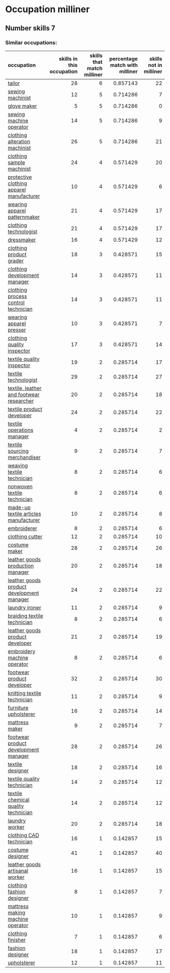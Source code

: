 # Occupation milliner
## Number skills 7
### Similar occupations:
| occupation                                                                                |   skills in this occupation |   skills that match milliner |   percentage match with milliner |   skills not in milliner |
|:------------------------------------------------------------------------------------------|----------------------------:|-----------------------------:|---------------------------------:|-------------------------:|
| [tailor](tailor.md)                                                                       |                          28 |                            6 |                         0.857143 |                       22 |
| [sewing machinist](sewing_machinist.md)                                                   |                          12 |                            5 |                         0.714286 |                        7 |
| [glove maker](glove_maker.md)                                                             |                           5 |                            5 |                         0.714286 |                        0 |
| [sewing machine operator](sewing_machine_operator.md)                                     |                          14 |                            5 |                         0.714286 |                        9 |
| [clothing alteration machinist](clothing_alteration_machinist.md)                         |                          26 |                            5 |                         0.714286 |                       21 |
| [clothing sample machinist](clothing_sample_machinist.md)                                 |                          24 |                            4 |                         0.571429 |                       20 |
| [protective clothing apparel manufacturer](protective_clothing_apparel_manufacturer.md)   |                          10 |                            4 |                         0.571429 |                        6 |
| [wearing apparel patternmaker](wearing_apparel_patternmaker.md)                           |                          21 |                            4 |                         0.571429 |                       17 |
| [clothing technologist](clothing_technologist.md)                                         |                          21 |                            4 |                         0.571429 |                       17 |
| [dressmaker](dressmaker.md)                                                               |                          16 |                            4 |                         0.571429 |                       12 |
| [clothing product grader](clothing_product_grader.md)                                     |                          18 |                            3 |                         0.428571 |                       15 |
| [clothing development manager](clothing_development_manager.md)                           |                          14 |                            3 |                         0.428571 |                       11 |
| [clothing process control technician](clothing_process_control_technician.md)             |                          14 |                            3 |                         0.428571 |                       11 |
| [wearing apparel presser](wearing_apparel_presser.md)                                     |                          10 |                            3 |                         0.428571 |                        7 |
| [clothing quality inspector](clothing_quality_inspector.md)                               |                          17 |                            3 |                         0.428571 |                       14 |
| [textile quality inspector](textile_quality_inspector.md)                                 |                          19 |                            2 |                         0.285714 |                       17 |
| [textile technologist](textile_technologist.md)                                           |                          29 |                            2 |                         0.285714 |                       27 |
| [textile, leather and footwear researcher](textile,_leather_and_footwear_researcher.md)   |                          20 |                            2 |                         0.285714 |                       18 |
| [textile product developer](textile_product_developer.md)                                 |                          24 |                            2 |                         0.285714 |                       22 |
| [textile operations manager](textile_operations_manager.md)                               |                           4 |                            2 |                         0.285714 |                        2 |
| [textile sourcing merchandiser](textile_sourcing_merchandiser.md)                         |                           9 |                            2 |                         0.285714 |                        7 |
| [weaving textile technician](weaving_textile_technician.md)                               |                           8 |                            2 |                         0.285714 |                        6 |
| [nonwoven  textile technician](nonwoven__textile_technician.md)                           |                           8 |                            2 |                         0.285714 |                        6 |
| [made-up textile articles manufacturer](made-up_textile_articles_manufacturer.md)         |                          10 |                            2 |                         0.285714 |                        8 |
| [embroiderer](embroiderer.md)                                                             |                           8 |                            2 |                         0.285714 |                        6 |
| [clothing cutter](clothing_cutter.md)                                                     |                          12 |                            2 |                         0.285714 |                       10 |
| [costume maker](costume_maker.md)                                                         |                          28 |                            2 |                         0.285714 |                       26 |
| [leather goods production manager](leather_goods_production_manager.md)                   |                          20 |                            2 |                         0.285714 |                       18 |
| [leather goods product development manager](leather_goods_product_development_manager.md) |                          24 |                            2 |                         0.285714 |                       22 |
| [laundry ironer](laundry_ironer.md)                                                       |                          11 |                            2 |                         0.285714 |                        9 |
| [braiding textile technician](braiding_textile_technician.md)                             |                           8 |                            2 |                         0.285714 |                        6 |
| [leather goods product developer](leather_goods_product_developer.md)                     |                          21 |                            2 |                         0.285714 |                       19 |
| [embroidery machine operator](embroidery_machine_operator.md)                             |                           8 |                            2 |                         0.285714 |                        6 |
| [footwear product developer](footwear_product_developer.md)                               |                          32 |                            2 |                         0.285714 |                       30 |
| [knitting textile technician](knitting_textile_technician.md)                             |                          11 |                            2 |                         0.285714 |                        9 |
| [furniture upholsterer](furniture_upholsterer.md)                                         |                          16 |                            2 |                         0.285714 |                       14 |
| [mattress maker](mattress_maker.md)                                                       |                           9 |                            2 |                         0.285714 |                        7 |
| [footwear product development manager](footwear_product_development_manager.md)           |                          28 |                            2 |                         0.285714 |                       26 |
| [textile designer](textile_designer.md)                                                   |                          18 |                            2 |                         0.285714 |                       16 |
| [textile quality technician](textile_quality_technician.md)                               |                          14 |                            2 |                         0.285714 |                       12 |
| [textile chemical quality technician](textile_chemical_quality_technician.md)             |                          14 |                            2 |                         0.285714 |                       12 |
| [laundry worker](laundry_worker.md)                                                       |                          20 |                            2 |                         0.285714 |                       18 |
| [clothing CAD technician](clothing_CAD_technician.md)                                     |                          16 |                            1 |                         0.142857 |                       15 |
| [costume designer](costume_designer.md)                                                   |                          41 |                            1 |                         0.142857 |                       40 |
| [leather goods artisanal worker](leather_goods_artisanal_worker.md)                       |                          16 |                            1 |                         0.142857 |                       15 |
| [clothing fashion designer](clothing_fashion_designer.md)                                 |                           8 |                            1 |                         0.142857 |                        7 |
| [mattress making machine operator](mattress_making_machine_operator.md)                   |                          10 |                            1 |                         0.142857 |                        9 |
| [clothing finisher](clothing_finisher.md)                                                 |                           7 |                            1 |                         0.142857 |                        6 |
| [fashion designer](fashion_designer.md)                                                   |                          18 |                            1 |                         0.142857 |                       17 |
| [upholsterer](upholsterer.md)                                                             |                          12 |                            1 |                         0.142857 |                       11 |
